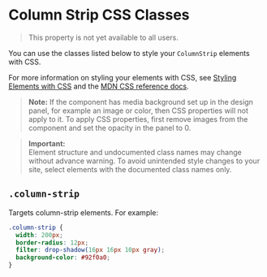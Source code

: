 <!-- This article was published using the Doc Push single-sourcing tool. Any changes to this article MUST be made in the source file. Find it at www.github.com/wix-private/velo-docs.-->

# Column Strip CSS Classes

> This property is not yet available to all users.

You can use the classes listed below
to style your `ColumnStrip` elements with CSS.

For more information on styling your elements with CSS, see
[Styling Elements with CSS]($w/styling-elements-with-css) and the
[MDN CSS reference docs](https://developer.mozilla.org/en-US/docs/Learn/CSS).

> **Note:** If the component has media background set up in the design panel, for example an image or color, then CSS properties will not apply to it. To apply CSS properties, first remove images from the component and set the opacity in the panel to 0.

<blockquote class="important">

__Important:__  
Element structure and undocumented class names
may change without advance warning.
To avoid unintended style changes to your site,
select elements with the documented class names only.

</blockquote>

## `.column-strip`

Targets column-strip elements.
For example:

```css
.column-strip {
  width: 200px;
  border-radius: 12px;
  filter: drop-shadow(16px 16px 10px gray);
  background-color: #92f0a0;
}
```

